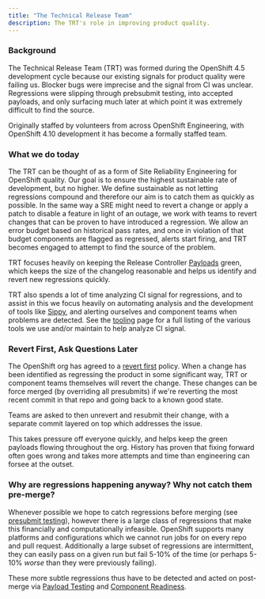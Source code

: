 ```yaml
---
title: "The Technical Release Team"
description: The TRT's role in improving product quality.
---
```


### Background

The Technical Release Team (TRT) was formed during the OpenShift 4.5 development cycle because our existing signals for product quality were failing us.  Blocker bugs were imprecise and the signal from CI was unclear.  Regressions were slipping through prebsubmit testing, into accepted payloads, and only surfacing much later at which point it was extremely difficult to find the source.

Originally staffed by volunteers from across OpenShift Engineering, with OpenShift 4.10 development it has become a formally staffed team.

### What we do today

The TRT can be thought of as a form of Site Reliability Engineering for OpenShift quality.  Our goal is to ensure the highest sustainable rate of development, but no higher.  We define sustainable as not letting regressions compound and therefore our aim is to catch them as quickly as possible.  In the same way a SRE might need to revert a change or apply a patch to disable a feature in light of an outage, we work with teams to revert changes that can be proven to have introduced a regression. We allow an error budget based on historical pass rates, and once in violation of that budget components are flagged as regressed, alerts start firing, and TRT becomes engaged to attempt to find the source of the problem.

TRT focuses heavily on keeping the Release Controller [Payloads](./payload-testing.md) green, which keeps the size of the changelog reasonable and helps us identify and revert new regressions quickly.

TRT also spends a lot of time analyzing CI signal for regressions, and to assist in this we focus heavily on automating analysis and the development of tools like [Sippy](https://sippy.ci.openshift.org/), and alerting ourselves and component teams when problems are detected. See the [tooling](./tooling.md) page for a full listing of the various tools we use and/or maintain to help analyze CI signal.

### Revert First, Ask Questions Later

The OpenShift org has agreed to a [revert first](https://github.com/openshift/enhancements/blob/master/enhancements/release/improving-ci-signal.md#quick-revert) policy. When a change has been identified as regressing the product in some significant way, TRT or component teams themselves will revert the change. These changes can be force merged (by overriding all presubmits) if we're reverting the most recent commit in that repo and going back to a known good state.

Teams are asked to then unrevert and resubmit their change, with a separate commit layered on top which addresses the issue.

This takes pressure off everyone quickly, and helps keep the green payloads flowing throughout the org. History has proven that fixing forward often goes wrong and takes more attempts and time than engineering can forsee at the outset.

### Why are regressions happening anyway?  Why not catch them pre-merge?

Whenever possible we hope to catch regressions before merging (see [presubmit testing](./presubmit-testing.md)), however there is a large class of regressions that make this financially and computationally infeasible. OpenShift supports many platforms and configurations which we cannot run jobs for on every repo and pull request. Additionally a large subset of regressions are intermittent, they can easily pass on a given run but fail 5-10% of the time (or perhaps 5-10% *worse* than they were previously failing).

These more subtle regressions thus have to be detected and acted on post-merge via [Payload Testing](./payload-testing.md) and [Component Readiness](./component-readiness.md).


